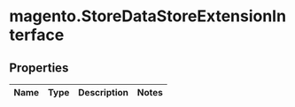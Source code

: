 # magento.StoreDataStoreExtensionInterface

## Properties
Name | Type | Description | Notes
------------ | ------------- | ------------- | -------------


